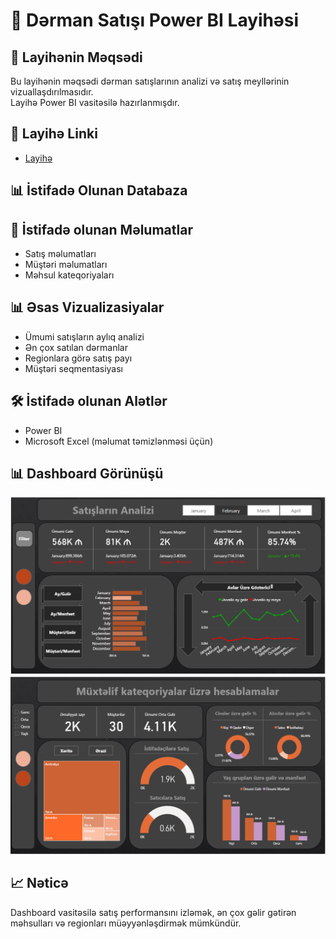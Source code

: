 # 💊 Dərman Satışı Power BI Layihəsi

## 📌 Layihənin Məqsədi
Bu layihənin məqsədi dərman satışlarının analizi və satış meyllərinin vizuallaşdırılmasıdır.  
Layihə Power BI vasitəsilə hazırlanmışdır.

## 🔗 Layihə Linki
- <a href=https://github.com/EsmerMemmedli/Derman-Satisi/blob/main/D%C9%99rman_Sat%C4%B1%C5%9F%C4%B1.pbix>Layihə</a>

## 📊 İstifadə Olunan Databaza

## 🧾 İstifadə olunan Məlumatlar
- Satış məlumatları 
- Müştəri məlumatları 
- Məhsul kateqoriyaları

## 📊 Əsas Vizualizasiyalar
- Ümumi satışların aylıq analizi  
- Ən çox satılan dərmanlar  
- Regionlara görə satış payı  
- Müştəri seqmentasiyası

## 🛠️ İstifadə olunan Alətlər
- Power BI  
- Microsoft Excel (məlumat təmizlənməsi üçün)

## 📊 Dashboard Görünüşü
![Image Alt Text](https://github.com/EsmerMemmedli/Derman-Satisi/blob/main/D%C9%99rman_Sat%C4%B1%C5%9F%C4%B1%20(2).png)
![Image Alt Text](https://github.com/EsmerMemmedli/Derman-Satisi/blob/main/D%C9%99rman_Sat%C4%B1%C5%9F%C4%B1.png)

## 📈 Nəticə
Dashboard vasitəsilə satış performansını izləmək, ən çox gəlir gətirən məhsulları və regionları müəyyənləşdirmək mümkündür.


